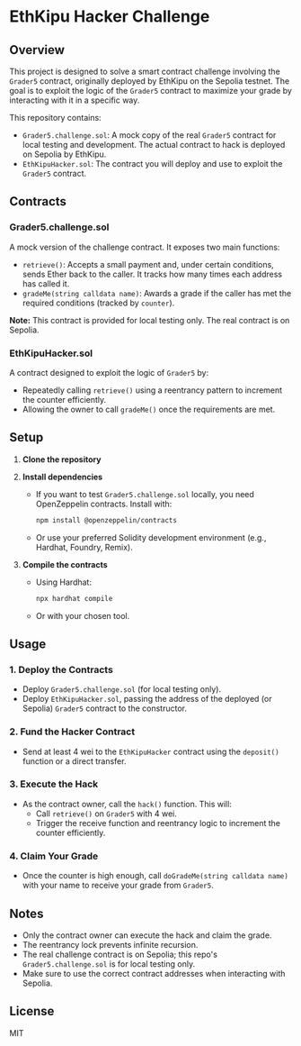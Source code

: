 # EthKipu Hacker Challenge

## Overview

This project is designed to solve a smart contract challenge involving the `Grader5` contract, originally deployed by EthKipu on the Sepolia testnet. The goal is to exploit the logic of the `Grader5` contract to maximize your grade by interacting with it in a specific way.

This repository contains:

- `Grader5.challenge.sol`: A mock copy of the real `Grader5` contract for local testing and development. The actual contract to hack is deployed on Sepolia by EthKipu.
- `EthKipuHacker.sol`: The contract you will deploy and use to exploit the `Grader5` contract.

## Contracts

### Grader5.challenge.sol

A mock version of the challenge contract. It exposes two main functions:

- `retrieve()`: Accepts a small payment and, under certain conditions, sends Ether back to the caller. It tracks how many times each address has called it.
- `gradeMe(string calldata name)`: Awards a grade if the caller has met the required conditions (tracked by `counter`).

**Note:** This contract is provided for local testing only. The real contract is on Sepolia.

### EthKipuHacker.sol

A contract designed to exploit the logic of `Grader5` by:

- Repeatedly calling `retrieve()` using a reentrancy pattern to increment the counter efficiently.
- Allowing the owner to call `gradeMe()` once the requirements are met.

## Setup

1. **Clone the repository**

2. **Install dependencies**

   - If you want to test `Grader5.challenge.sol` locally, you need OpenZeppelin contracts. Install with:
     ```bash
     npm install @openzeppelin/contracts
     ```
   - Or use your preferred Solidity development environment (e.g., Hardhat, Foundry, Remix).

3. **Compile the contracts**
   - Using Hardhat:
     ```bash
     npx hardhat compile
     ```
   - Or with your chosen tool.

## Usage

### 1. Deploy the Contracts

- Deploy `Grader5.challenge.sol` (for local testing only).
- Deploy `EthKipuHacker.sol`, passing the address of the deployed (or Sepolia) `Grader5` contract to the constructor.

### 2. Fund the Hacker Contract

- Send at least 4 wei to the `EthKipuHacker` contract using the `deposit()` function or a direct transfer.

### 3. Execute the Hack

- As the contract owner, call the `hack()` function. This will:
  - Call `retrieve()` on `Grader5` with 4 wei.
  - Trigger the receive function and reentrancy logic to increment the counter efficiently.

### 4. Claim Your Grade

- Once the counter is high enough, call `doGradeMe(string calldata name)` with your name to receive your grade from `Grader5`.

## Notes

- Only the contract owner can execute the hack and claim the grade.
- The reentrancy lock prevents infinite recursion.
- The real challenge contract is on Sepolia; this repo's `Grader5.challenge.sol` is for local testing only.
- Make sure to use the correct contract addresses when interacting with Sepolia.

## License

MIT
